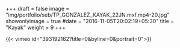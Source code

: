 +++
draft = false
image = "img/portfolio/seb/TP_GONZALEZ_KAYAK_22JN.mxf.mp4-20.jpg"
showonlyimage = true
#date = "2016-11-05T20:02:19+05:30"
title = "Kayak"
weight = 9
+++


<!--more-->

{{< vimeo id="393192162?title=0&byline=0&portrait=0">}}



